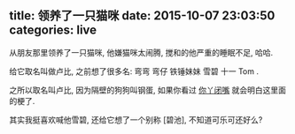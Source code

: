 title: 领养了一只猫咪
date: 2015-10-07 23:03:50
categories: live
---

从朋友那里领养了一只猫咪, 他嫌猫咪太闹腾, 搅和的他严重的睡眠不足, 哈哈.

给它取名叫做卢比, 之前想了很多名: 弯弯 弯仔 铁锤妹妹 雪碧 十一 Tom .

之所以取名叫卢比, 因为隔壁的狗狗叫钢蛋, 如果你看过 [你丫闭嘴](http://movie.douban.com/subject/1303815/)
就会明白这里面的梗了.

其实我挺喜欢喊他雪碧, 还给它想了一个别称 [碧池], 不知道可乐可还好么?